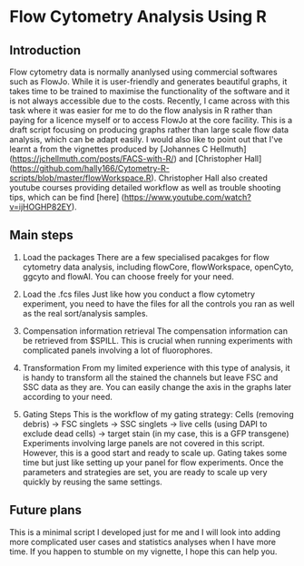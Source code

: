 # Flow Cytometry Analysis Using R

## Introduction

Flow cytometry data is normally ananlysed using commercial softwares such as FlowJo. While it is user-friendly and generates beautiful graphs, it takes time to be trained to maximise the functionality of the software and it is not always accessible due to the costs. Recently, I came across with this task where it was easier for me to do the flow analysis in R rather than paying for a licence myself or to access FlowJo at the core facility. This is a draft script focusing on producing graphs rather than large scale flow data analysis, which can be adapt easily. I would also like to point out that I've learnt a from the vignettes produced by [Johannes C Hellmuth] (https://jchellmuth.com/posts/FACS-with-R/) and [Christopher Hall] (https://github.com/hally166/Cytometry-R-scripts/blob/master/flowWorkspace.R). Christopher Hall also created youtube courses providing detailed workflow as well as trouble shooting tips, which can be find [here] (https://www.youtube.com/watch?v=ijHOGHP82EY).  

## Main steps

1. Load the packages
There are a few specialised pacakges for flow cytometry data analysis, including flowCore, flowWorkspace, openCyto, ggcyto and flowAI. You can choose freely for your need. 

2. Load the .fcs files
Just like how you conduct a flow cytometry experiment, you need to have the files for all the controls you ran as well as the real sort/analysis samples. 

3. Compensation information retrieval
The compensation information can be retrieved from $SPILL. This is crucial when running experiments with complicated panels involving a lot of fluorophores.

4. Transformation
From my limited experience with this type of analysis, it is handy to transform all the stained the channels but leave FSC and SSC data as they are. You can easily change the axis in the graphs later according to your need.

5. Gating Steps
This is the workflow of my gating strategy:
Cells (removing debris) -> FSC singlets -> SSC singlets -> live cells (using DAPI to exclude dead cells) -> target stain (in my case, this is a GFP transgene)
Experiments involving large panels are not covered in this script. However, this is a good start and ready to scale up. Gating takes some time but just like setting up your panel for flow experiments. Once the parameters and strategies are set, you are ready to scale up very quickly by reusing the same settings.

## Future plans

This is a minimal script I developed just for me and I will look into adding more complicated user cases and statistics analyses when I have more time. If you happen to stumble on my vignette, I hope this can help you.  
